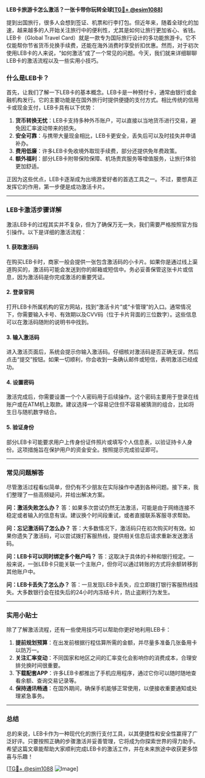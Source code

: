 **LEB卡旅游卡怎么激活？一张卡带你玩转全球[[TG💪+ @esim1088](https://t.me/s/esim1088)]**

提到出国旅行，很多人会想到签证、机票和行李打包。但近年来，随着全球化的加速，越来越多的人开始关注旅行中的便利性，尤其是如何让旅行更加省心、省钱。LEB卡（Global Travel Card）就是一款专为国际旅行设计的多功能旅游卡。它不仅能帮你节省货币兑换手续费，还能在海外消费时享受折扣优惠。然而，对于初次使用LEB卡的人来说，“如何激活”成了一个常见的问题。今天，我们就来详细聊聊LEB卡的激活流程以及一些实用小技巧。

### 什么是LEB卡？

首先，让我们了解一下LEB卡的基本概念。LEB卡是一种预付卡，通常由银行或金融机构发行。它的主要功能是在国外旅行时提供便捷的支付方式。相比传统的信用卡或现金支付，LEB卡具有以下优势：

1. **货币转换无忧**：LEB卡支持多种外币账户，可以直接以当地货币进行交易，避免因汇率波动带来的损失。
2. **安全可靠**：与携带大量现金相比，LEB卡更安全，丢失后可以及时挂失并申请补办。
3. **费用低廉**：许多LEB卡免收境外取现手续费，部分还提供免年费政策。
4. **额外福利**：部分LEB卡附带保险保障、机场贵宾服务等增值服务，让旅行体验更加舒适。

正因为这些优点，LEB卡逐渐成为出境游爱好者的首选工具之一。不过，要想真正发挥它的作用，第一步便是成功激活卡片。

---

### LEB卡激活步骤详解

激活LEB卡的过程其实并不复杂，但为了确保万无一失，我们需要严格按照官方指引操作。以下是详细的激活流程：

#### 1. 获取激活码
在购买LEB卡时，商家一般会提供一张包含激活码的小卡片。如果你是通过线上渠道购买的，激活码可能会发送到你的邮箱或短信中。务必妥善保管这张卡片或信息，因为激活码是你完成激活的重要凭证。

#### 2. 登录官网
打开LEB卡所属机构的官方网站，找到“激活卡片”或“卡管理”的入口。通常情况下，你需要输入卡号、有效期以及CVV码（位于卡片背面的三位数字）。这些信息可以在激活码随附的说明书中找到。

#### 3. 输入激活码
进入激活页面后，系统会提示你输入激活码。仔细核对激活码是否正确无误，然后点击“提交”按钮。如果一切顺利，你会收到一条确认邮件或短信，表明激活已经成功。

#### 4. 设置密码
激活完成后，你需要设置一个个人密码用于后续操作。这个密码主要用于登录在线账户或在ATM机上取款。建议选择一个容易记住但不容易被猜测的组合，比如将生日与随机数字结合。

#### 5. 验证身份
部分LEB卡可能要求用户上传身份证件照片或填写个人信息表，以验证持卡人身份。这项措施旨在保护用户的资金安全。按照提示完成验证即可。

---

### 常见问题解答

尽管激活过程看似简单，但仍有不少朋友在实际操作中遇到各种问题。接下来，我们整理了一些高频疑问，并给出解决方案。

**问：激活失败怎么办？**
答：如果多次尝试仍然无法激活，可能是由于网络连接不稳定或者输入的信息有误。建议换个时间段重试，或者直接联系客服寻求帮助。

**问：忘记激活码了怎么办？**
答：大多数情况下，激活码只在初次购买时有效。如果你遗失了激活码，可以尝试拨打客服热线，提供相关信息后请求重新发送激活码。

**问：LEB卡可以同时绑定多个账户吗？**
答：这取决于具体的卡种和银行规定。一般来说，一张LEB卡只能关联一个主账户，但你可以通过转账的方式将余额转移到其他账户中。

**问：LEB卡丢失了怎么办？**
答：一旦发现LEB卡丢失，应立即拨打银行客服热线挂失。大多数银行会在挂失后的24小时内冻结卡片，防止盗刷行为发生。

---

### 实用小贴士

除了了解激活流程，还有一些使用技巧可以帮助你更好地利用LEB卡：

1. **提前规划预算**：在出发前根据行程估算所需的金额，并尽量多准备几张备用卡以防万一。
2. **关注汇率变动**：不同国家和地区之间的汇率变化会影响你的消费成本，合理安排兑换时间很重要。
3. **下载配套APP**：许多LEB卡都推出了手机应用程序，通过它你可以随时随地查看余额、查询交易记录等。
4. **保持通讯畅通**：在国外期间，确保手机能够正常使用，以便接收重要通知或处理紧急事务。

---

### 总结

总的来说，LEB卡作为一种现代化的旅行支付工具，以其便捷性和安全性赢得了广泛好评。只要按照正确的步骤激活并妥善管理，它将成为你探索世界的得力助手。希望这篇文章能帮助大家顺利完成LEB卡的激活工作，并在未来旅途中收获更多惊喜与乐趣！

[[TG💪+ @esim1088](https://t.me/s/esim1088) ![Image](https://i.postimg.cc/4NQfJmqS/Snipaste-2025-05-13-00-14-12.png)]